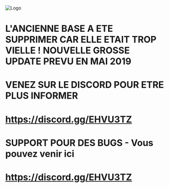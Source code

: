 

![Logo](https://image.noelshack.com/fichiers/2018/31/4/1533164803-france-life-rp.png)

# L'ANCIENNE BASE A ETE SUPPRIMER CAR ELLE ETAIT TROP VIELLE ! NOUVELLE GROSSE UPDATE PREVU EN MAI 2019
# VENEZ SUR LE DISCORD POUR ETRE PLUS INFORMER
# https://discord.gg/EHVU3TZ

# SUPPORT POUR DES BUGS - Vous pouvez venir ici 
# https://discord.gg/EHVU3TZ
